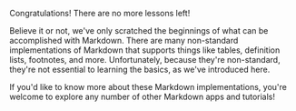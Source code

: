 Congratulations! There are no more lessons left!

Believe it or not, we've only scratched the beginnings of what can be accomplished
with Markdown. There are many non-standard implementations of Markdown that supports
things like tables, definition lists, footnotes, and more. Unfortunately, because
they're non-standard, they're not essential to learning the basics, as we've
introduced here.

If you'd like to know more about these Markdown implementations, you're welcome
to explore any number of other Markdown apps and tutorials!
